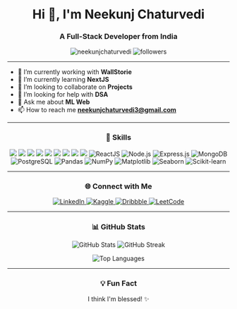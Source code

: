 <h1 align="center">Hi 👋, I'm Neekunj Chaturvedi</h1>
<h3 align="center">A Full-Stack Developer from India</h3>

<p align="center">
  <img src="https://komarev.com/ghpvc/?username=neekunjchaturvedi&label=Profile%20views&color=0e75b6&style=flat" alt="neekunjchaturvedi" />
  <img src="https://img.shields.io/github/followers/neekunjchaturvedi?label=Followers" alt="followers" />
</p>

---

- 🔭 I’m currently working with **WallStorie**
- 🌱 I’m currently learning **NextJS**
- 👯 I’m looking to collaborate on **Projects**
- 🤝 I’m looking for help with **DSA**
- 💬 Ask me about **ML Web**
- 📫 How to reach me **neekunjchaturvedi3@gmail.com**


---

<h3 align="center">🚀 Skills</h3>
<div align="center">
  <img src="https://img.shields.io/badge/HTML5-E34F26?style=for-the-badge&logo=html5&logoColor=white" />
  <img src="https://img.shields.io/badge/CSS3-1572B6?style=for-the-badge&logo=css3&logoColor=white" />
  <img src="https://img.shields.io/badge/JavaScript-F7DF1E?style=for-the-badge&logo=javascript&logoColor=black" />
  
  <img src="https://img.shields.io/badge/Bootstrap-7952B3?style=for-the-badge&logo=bootstrap&logoColor=white" />
  <img src="https://img.shields.io/badge/TailwindCSS-38B2AC?style=for-the-badge&logo=tailwind-css&logoColor=white" />
  <img src="https://img.shields.io/badge/Python-3776AB?style=for-the-badge&logo=python&logoColor=white" />
  <img src="https://img.shields.io/badge/Django-092E20?style=for-the-badge&logo=django&logoColor=white" />
  <img src="https://img.shields.io/badge/Figma-F24E1E?style=for-the-badge&logo=figma&logoColor=white" />
  <img src="https://img.shields.io/badge/MySQL-4479A1?style=for-the-badge&logo=mysql&logoColor=white" />
  <img src="https://img.shields.io/badge/React-20232A?style=for-the-badge&logo=react&logoColor=61DAFB" alt="ReactJS" />
<img src="https://img.shields.io/badge/Node.js-43853D?style=for-the-badge&logo=node-dot-js&logoColor=white" alt="Node.js" />
<img src="https://img.shields.io/badge/Express.js-404D59?style=for-the-badge" alt="Express.js" />
<img src="https://img.shields.io/badge/MongoDB-4EA94B?style=for-the-badge&logo=mongodb&logoColor=white" alt="MongoDB" />
<img src="https://img.shields.io/badge/PostgreSQL-316192?style=for-the-badge&logo=postgresql&logoColor=white" alt="PostgreSQL" />
<img src="https://img.shields.io/badge/Pandas-150458?style=for-the-badge&logo=pandas&logoColor=white" alt="Pandas" />
<img src="https://img.shields.io/badge/NumPy-013243?style=for-the-badge&logo=numpy&logoColor=white" alt="NumPy" />
<img src="https://img.shields.io/badge/Matplotlib-3776AB?style=for-the-badge&logo=python&logoColor=white" alt="Matplotlib" />
<img src="https://img.shields.io/badge/Seaborn-3776AB?style=for-the-badge&logo=python&logoColor=white" alt="Seaborn" />
<img src="https://img.shields.io/badge/Scikit--learn-F7931E?style=for-the-badge&logo=scikit-learn&logoColor=white" alt="Scikit-learn" />

</div>

---

<h3 align="center">🌐 Connect with Me</h3>
<p align="center">
  <a href="https://linkedin.com/in/neekunj-chaturvedi-293223257/" target="_blank">
    <img src="https://img.shields.io/badge/LinkedIn-0A66C2?style=for-the-badge&logo=linkedin&logoColor=white" alt="LinkedIn" />
  </a>
  <a href="https://kaggle.com/neekunjchaturvedi" target="_blank">
    <img src="https://img.shields.io/badge/Kaggle-20BEFF?style=for-the-badge&logo=kaggle&logoColor=white" alt="Kaggle" />
  </a>
  <a href="https://dribbble.com/neekunjchaturvedi" target="_blank">
    <img src="https://img.shields.io/badge/Dribbble-EA4C89?style=for-the-badge&logo=dribbble&logoColor=white" alt="Dribbble" />
  </a>
  <a href="https://www.leetcode.com/neekunjchaturvedi3" target="_blank">
    <img src="https://img.shields.io/badge/LeetCode-FFA116?style=for-the-badge&logo=leetcode&logoColor=white" alt="LeetCode" />
  </a>
</p>

---

<h3 align="center">📊 GitHub Stats</h3>
<p align="center">
  <img src="https://github-readme-stats.vercel.app/api?username=neekunjchaturvedi&show_icons=true&theme=radical" alt="GitHub Stats" />
  <img src="https://github-readme-streak-stats.herokuapp.com/?user=neekunjchaturvedi&theme=radical" alt="GitHub Streak" />
</p>
<p align="center">
  <img src="https://github-readme-stats.vercel.app/api/top-langs/?username=neekunjchaturvedi&layout=compact&theme=radical" alt="Top Languages" />
</p>

---

<h3 align="center">💡 Fun Fact</h3>
<p align="center">I think I'm blessed! ✨</p>
